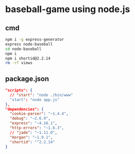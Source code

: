 # baseball-game using node.js

## cmd

```bash
npm i -g express-generator
express node-baseball
cd node-baseball
npm i
npm i shortid@2.2.14
rm -rf views
```

## package.json

```json
"scripts": {
  // "start": "node ./bin/www"
  "start": "node app.js"
},
"dependencies": {
  "cookie-parser": "~1.4.4",
  "debug": "~2.6.9",
  "express": "~4.16.1",
  "http-errors": "~1.6.3",
  // "jade": "~1.11.0",
  "morgan": "~1.9.1",
  "shortid": "^2.2.14"
}
```
